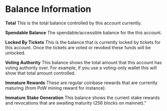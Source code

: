 # Balance Information

**Total** This is the total balance controlled by this account currently.

**Spendable Balance** The spendable/accessible balance for the this account.

**Locked By Tickets** This is the balance that is currently locked by tickets for this account. Once the tickets are voted or revoked these funds will be unlocked.

**Voting Authority** This balance shows the total amount that this account has voting authority over.  For example, if you use a voting-only wallet this will show that total amount controlled.

**Immature Rewards** These are regular coinbase rewards that are currently maturing (from PoW mining reward for instance).

**Immature Stake Generation** This balance shows the current stake rewards and revocations that are awaiting maturity (256 blocks on mainnet)."
